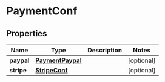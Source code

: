 
# PaymentConf

## Properties
Name | Type | Description | Notes
------------ | ------------- | ------------- | -------------
**paypal** | [**PaymentPaypal**](PaymentPaypal.md) |  |  [optional]
**stripe** | [**StripeConf**](StripeConf.md) |  |  [optional]



